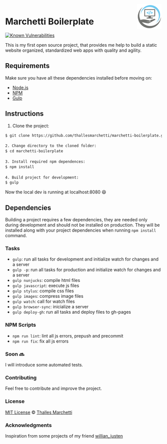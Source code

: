<img src="src/img/brand.png" align="right" width="80px" height="80px" />

# Marchetti Boilerplate

[![Known Vulnerabilities](https://snyk.io/test/github/thallesmarchetti/marchetti-boilerplate/badge.svg)](https://snyk.io/test/github/thallesmarchetti/marchetti-boilerplate)

This is my first open source project, that provides me help to build a static website organized, standardized web apps with quality and agility.

## Requirements

Make sure you have all these dependencies installed before moving on:

- [Node.js](//nodejs.org/en/)
- [NPM](//www.npmjs.com/)
- [Gulp](https://gulpjs.com/)

## Instructions

1. Clone the project:
```bash
$ git clone https://github.com/thallesmarchetti/marchetti-boilerplate.git

2. Change directory to the cloned folder:
$ cd marchetti-boilerplate

3. Install required npm dependences:
$ npm install

4. Build project for development:
$ gulp
```

Now the local dev is running at localhost:8080 :smile:

## Dependencies

Building a project requires a few dependencies, they are needed only during development and should not be installed on production. They will be installed along with your project dependencies when running `npm install` command.

### Tasks

- `gulp`: run all tasks for development and initialize watch for changes and a server
- `gulp -p`: run all tasks for production and initialize watch for changes and a server
- `gulp nunjucks`: compile html files
- `gulp javascript`: execute js files
- `gulp stylus`: compile css files
- `gulp images`: compress image files
- `gulp watch`: call for watch files
- `gulp browser-sync`: inicialize a server
- `gulp deploy-gh`: run all tasks and deploy files to gh-pages

### NPM Scripts

- `npm run lint`: lint all js errors, prepush and precommit
- `npm run fix`: fix all js errors

### Soon :soon:

I will introduce some automated tests.

### Contributing

Feel free to contribute and improve the project.

### License

[MIT License](LICENSE.md) © [Thalles Marchetti](https://github.com/thallesmarchetti)

### Acknowledgments

Inspiration from some projects of my friend [willian_justen](https://github.com/willianjusten)
